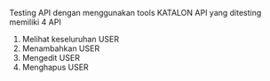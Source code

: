 Testing API dengan menggunakan tools KATALON
API yang ditesting memiliki 4 API
1. Melihat keseluruhan USER
2. Menambahkan USER
3. Mengedit USER
4. Menghapus USER
